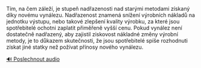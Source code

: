 
Tím, na čem záleží, je stupeň nadřazenosti nad starými metodami získaný díky novému vynálezu. Nadřazenost znamená snížení výrobních nákladů na jednotku výstupu, nebo takové zlepšení kvality výrobku, za které jsou spotřebitelé ochotni zaplatit přiměřeně vyšší cenu. Pokud vynález není dostatečně nadřazený, aby zajistil ziskovost nákladné změny výrobní metody, je to důkazem skutečnosti, že jsou spotřebitelé spíše rozhodnuti získat jiné statky než požívat přínosy nového vynálezu.

[🔊 Poslechnout audio](/data/7-paragraphs/audio/chapter_93/para_010-Tm-na-em-zle-je-stupe-nadazenosti-nad-sta.mp3)
